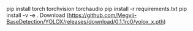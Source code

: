 pip install torch torchvision torchaudio
pip install -r requirements.txt
pip install -v -e .
Download (https://github.com/Megvii-BaseDetection/YOLOX/releases/download/0.1.1rc0/yolox_x.pth)
